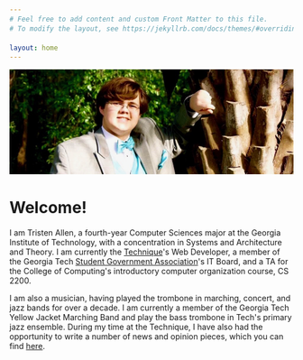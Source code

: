 ```yaml
---
# Feel free to add content and custom Front Matter to this file.
# To modify the layout, see https://jekyllrb.com/docs/themes/#overriding-theme-defaults

layout: home
---
```


![banner](images/banner.png)

# Welcome!
I am Tristen Allen, a fourth-year Computer Sciences major at the Georgia Institute of Technology, with a concentration in Systems and Architecture and Theory. I am currently the [Technique](http://nique.net)'s Web Developer, a member of the Georgia Tech [Student Government Association](sga.gatech.edu)'s IT Board, and a TA for the College of Computing's introductory computer organization course, CS 2200.

I am also a musician, having played the trombone in marching, concert, and jazz bands for over a decade. I am currently a member of the Georgia Tech Yellow Jacket Marching Band and play the bass trombone in Tech's primary jazz ensemble. During my time at the Technique, I have also had the opportunity to write a number of news and opinion pieces, which you can find [here](http://nique.net/author/tristen-allen/).